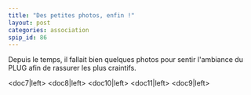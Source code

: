 ```yaml
---
title: "Des petites photos, enfin !"
layout: post
categories: association
spip_id: 86
---
```

<div class="chapo">
Depuis le temps, il fallait bien quelques photos pour sentir l'ambiance du PLUG afin de rassurer les plus craintifs.
</div>

<doc7|left>
<doc8|left>
<doc10|left>
<doc11|left>
<doc9|left>